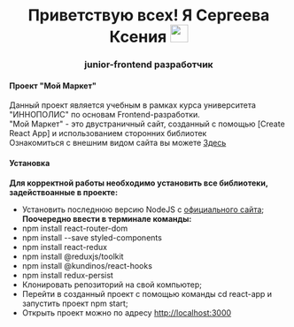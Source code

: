 <h1 align="center">Приветствую всех! Я Сергеева Ксения
 <img src="https://github.com/blackcater/blackcater/raw/main/images/Hi.gif" height="32"/></h1>
<h3 align="center">junior-frontend разработчик </h3>
<h4>Проект "Мой Маркет"</h4>
<div>
Данный проект является учебным в рамках курса университета "ИННОПОЛИС" по основам Frontend-разработки. </br>
"Мой Маркет" - это двустраничный сайт, созданный с помощью [Create React App] и использованием сторонних библиотек </br>
Ознакомиться с внешним видом сайта вы можете <a href="ephemeral-kringle-7e5c99">Здесь</a></br>
</div>
<h4>Установка</h4>
<div>
<strong>Для корректной работы необходимо установить все библиотеки, задействоанные в проекте:</strong>
<ul>
<li>Установить последнюю версию NodeJS с <a href="https://nodejs.org/ru/">официального сайта</a>;</li>
<strong>Поочередно ввести в терминале команды:</strong>
<li>npm install react-router-dom</li>
<li>npm install --save styled-components</li>
<li>npm install react-redux</li>
<li>npm install @reduxjs/toolkit</li>
<li>npm install @kundinos/react-hooks</li>
<li>npm install redux-persist</li>
<li>Клонировать репозиторий на свой компьютер;</li>
<li>Перейти в созданный проект с помощью команды cd react-app и запустить проект npm start;</li>
<li>Открыть проект можно по адресу <a href="http://localhost:3000">http://localhost:3000</a></li>
</ul>
</div>
